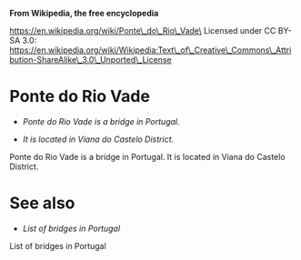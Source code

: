 **From Wikipedia, the free encyclopedia**

https://en.wikipedia.org/wiki/Ponte\_do\_Rio\_Vade\
Licensed under CC BY-SA 3.0:\
https://en.wikipedia.org/wiki/Wikipedia:Text\_of\_Creative\_Commons\_Attribution-ShareAlike\_3.0\_Unported\_License

Ponte do Rio Vade
=================

-   *Ponte do Rio Vade is a bridge in Portugal.*

-   *It is located in Viana do Castelo District.*

Ponte do Rio Vade is a bridge in Portugal. It is located in Viana do
Castelo District.

See also
========

-   *List of bridges in Portugal*

List of bridges in Portugal
